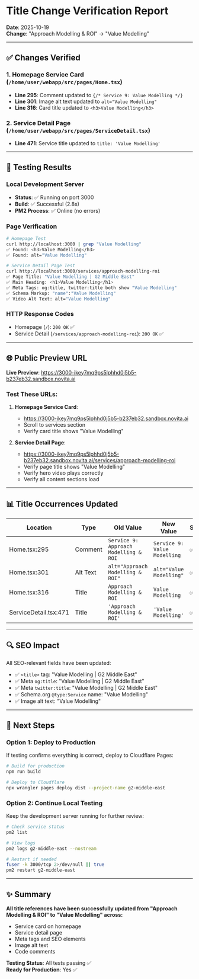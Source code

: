 # Title Change Verification Report
**Date**: 2025-10-19  
**Change**: "Approach Modelling & ROI" → "Value Modelling"

---

## ✅ Changes Verified

### 1. Homepage Service Card (`/home/user/webapp/src/pages/Home.tsx`)
- **Line 295**: Comment updated to `{/* Service 9: Value Modelling */}`
- **Line 301**: Image alt text updated to `alt="Value Modelling"`
- **Line 316**: Card title updated to `<h3>Value Modelling</h3>`

### 2. Service Detail Page (`/home/user/webapp/src/pages/ServiceDetail.tsx`)
- **Line 471**: Service title updated to `title: 'Value Modelling'`

---

## 🧪 Testing Results

### Local Development Server
- **Status**: ✅ Running on port 3000
- **Build**: ✅ Successful (2.8s)
- **PM2 Process**: ✅ Online (no errors)

### Page Verification
```bash
# Homepage Test
curl http://localhost:3000 | grep "Value Modelling"
✅ Found: <h3>Value Modelling</h3>
✅ Found: alt="Value Modelling"

# Service Detail Page Test
curl http://localhost:3000/services/approach-modelling-roi
✅ Page Title: "Value Modelling | G2 Middle East"
✅ Main Heading: <h1>Value Modelling</h1>
✅ Meta Tags: og:title, twitter:title both show "Value Modelling"
✅ Schema Markup: "name":"Value Modelling"
✅ Video Alt Text: alt="Value Modelling"
```

### HTTP Response Codes
- Homepage (`/`): `200 OK` ✅
- Service Detail (`/services/approach-modelling-roi`): `200 OK` ✅

---

## 🌐 Public Preview URL
**Live Preview**: https://3000-ikey7mq9ps5lphhd0j5b5-b237eb32.sandbox.novita.ai

### Test These URLs:
1. **Homepage Service Card**: 
   - https://3000-ikey7mq9ps5lphhd0j5b5-b237eb32.sandbox.novita.ai
   - Scroll to services section
   - Verify card title shows "Value Modelling"

2. **Service Detail Page**:
   - https://3000-ikey7mq9ps5lphhd0j5b5-b237eb32.sandbox.novita.ai/services/approach-modelling-roi
   - Verify page title shows "Value Modelling"
   - Verify hero video plays correctly
   - Verify all content sections load

---

## 📊 Title Occurrences Updated

| Location | Type | Old Value | New Value | Status |
|----------|------|-----------|-----------|--------|
| Home.tsx:295 | Comment | `Service 9: Approach Modelling & ROI` | `Service 9: Value Modelling` | ✅ |
| Home.tsx:301 | Alt Text | `alt="Approach Modelling & ROI"` | `alt="Value Modelling"` | ✅ |
| Home.tsx:316 | Title | `Approach Modelling & ROI` | `Value Modelling` | ✅ |
| ServiceDetail.tsx:471 | Title | `'Approach Modelling & ROI'` | `'Value Modelling'` | ✅ |

---

## 🔍 SEO Impact

All SEO-relevant fields have been updated:
- ✅ `<title>` tag: "Value Modelling | G2 Middle East"
- ✅ Meta `og:title`: "Value Modelling | G2 Middle East"
- ✅ Meta `twitter:title`: "Value Modelling | G2 Middle East"
- ✅ Schema.org `@type:Service` name: "Value Modelling"
- ✅ Image alt text: "Value Modelling"

---

## 🎯 Next Steps

### Option 1: Deploy to Production
If testing confirms everything is correct, deploy to Cloudflare Pages:

```bash
# Build for production
npm run build

# Deploy to Cloudflare
npx wrangler pages deploy dist --project-name g2-middle-east
```

### Option 2: Continue Local Testing
Keep the development server running for further review:

```bash
# Check service status
pm2 list

# View logs
pm2 logs g2-middle-east --nostream

# Restart if needed
fuser -k 3000/tcp 2>/dev/null || true
pm2 restart g2-middle-east
```

---

## ✨ Summary

**All title references have been successfully updated from "Approach Modelling & ROI" to "Value Modelling" across:**
- Service card on homepage
- Service detail page
- Meta tags and SEO elements
- Image alt text
- Code comments

**Testing Status**: All tests passing ✅  
**Ready for Production**: Yes ✅
